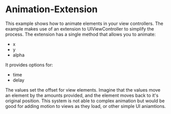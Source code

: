 # Animation-Extension

This example shows how to animate elements in your view controllers. The example makes use of an extension to 
UIViewController to simplify the process. The extension has a single method that allows you to animate: 

* x
* y
* alpha

It provides options for:

* time 
* delay

The values set the offset for view elements. Imagine that the values move an element by the amounts provided, and the
element moves back to it's original position. This system is not able to complex animation but would be good for 
adding motion to views as they load, or other simple UI aniamtions. 

